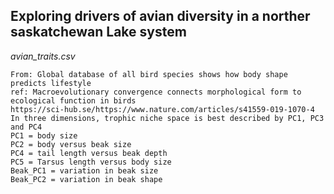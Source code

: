 ## Exploring drivers of avian diversity in a norther saskatchewan Lake system



*avian_traits.csv*
```
From: Global database of all bird species shows how body shape predicts lifestyle
ref: Macroevolutionary convergence connects morphological form to ecological function in birds
https://sci-hub.se/https://www.nature.com/articles/s41559-019-1070-4
In three dimensions, trophic niche space is best described by PC1, PC3 and PC4
PC1 = body size
PC2 = body versus beak size
PC4 = tail length versus beak depth
PC5 = Tarsus length versus body size
Beak_PC1 = variation in beak size
Beak_PC2 = variation in beak shape
```